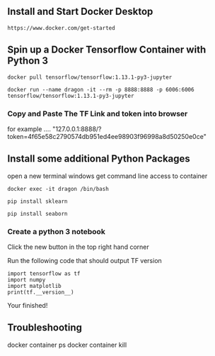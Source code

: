 ## Install and Start Docker Desktop

    https://www.docker.com/get-started


## Spin up a Docker Tensorflow Container with Python 3


    docker pull tensorflow/tensorflow:1.13.1-py3-jupyter
    
    docker run --name dragon -it --rm -p 8888:8888 -p 6006:6006 tensorflow/tensorflow:1.13.1-py3-jupyter

### Copy and Paste The TF Link and token into browser


for example .... "127.0.0.1:8888/?token=4f65e58c2790574db951ed4ee98903f96998a8d50250e0ce"


## Install some additional Python Packages

open a new terminal windows get command line access to container

    docker exec -it dragon /bin/bash
    
    pip install sklearn
    
    pip install seaborn
    


    
    
    


###  Create a python 3 notebook 


Click the new button in the top right hand corner

Run the following code that should output TF version

    import tensorflow as tf
    import numpy
    import matplotlib
    print(tf.__version__)



    
Your finished!



## Troubleshooting

docker container ps
docker container kill <container-id>
    
    
